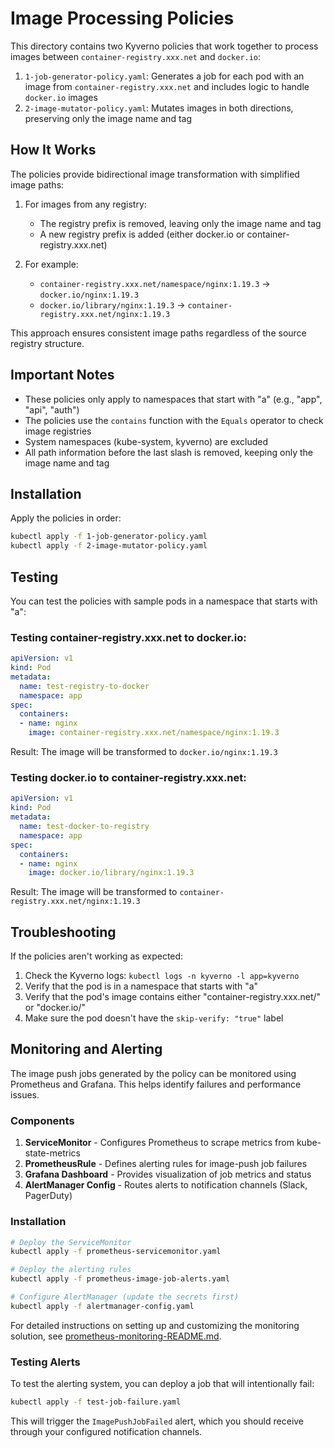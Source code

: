 # Image Processing Policies

This directory contains two Kyverno policies that work together to process images between `container-registry.xxx.net` and `docker.io`:

1. `1-job-generator-policy.yaml`: Generates a job for each pod with an image from `container-registry.xxx.net` and includes logic to handle `docker.io` images
2. `2-image-mutator-policy.yaml`: Mutates images in both directions, preserving only the image name and tag

## How It Works

The policies provide bidirectional image transformation with simplified image paths:

1. For images from any registry:
   - The registry prefix is removed, leaving only the image name and tag
   - A new registry prefix is added (either docker.io or container-registry.xxx.net)

2. For example:
   - `container-registry.xxx.net/namespace/nginx:1.19.3` → `docker.io/nginx:1.19.3`
   - `docker.io/library/nginx:1.19.3` → `container-registry.xxx.net/nginx:1.19.3`

This approach ensures consistent image paths regardless of the source registry structure.

## Important Notes

- These policies only apply to namespaces that start with "a" (e.g., "app", "api", "auth")
- The policies use the `contains` function with the `Equals` operator to check image registries
- System namespaces (kube-system, kyverno) are excluded
- All path information before the last slash is removed, keeping only the image name and tag

## Installation

Apply the policies in order:

```bash
kubectl apply -f 1-job-generator-policy.yaml
kubectl apply -f 2-image-mutator-policy.yaml
```

## Testing

You can test the policies with sample pods in a namespace that starts with "a":

### Testing container-registry.xxx.net to docker.io:

```yaml
apiVersion: v1
kind: Pod
metadata:
  name: test-registry-to-docker
  namespace: app
spec:
  containers:
  - name: nginx
    image: container-registry.xxx.net/namespace/nginx:1.19.3
```

Result: The image will be transformed to `docker.io/nginx:1.19.3`

### Testing docker.io to container-registry.xxx.net:

```yaml
apiVersion: v1
kind: Pod
metadata:
  name: test-docker-to-registry
  namespace: app
spec:
  containers:
  - name: nginx
    image: docker.io/library/nginx:1.19.3
```

Result: The image will be transformed to `container-registry.xxx.net/nginx:1.19.3`

## Troubleshooting

If the policies aren't working as expected:

1. Check the Kyverno logs: `kubectl logs -n kyverno -l app=kyverno`
2. Verify that the pod is in a namespace that starts with "a"
3. Verify that the pod's image contains either "container-registry.xxx.net/" or "docker.io/"
4. Make sure the pod doesn't have the `skip-verify: "true"` label 

## Monitoring and Alerting

The image push jobs generated by the policy can be monitored using Prometheus and Grafana. This helps identify failures and performance issues.

### Components

1. **ServiceMonitor** - Configures Prometheus to scrape metrics from kube-state-metrics
2. **PrometheusRule** - Defines alerting rules for image-push job failures
3. **Grafana Dashboard** - Provides visualization of job metrics and status
4. **AlertManager Config** - Routes alerts to notification channels (Slack, PagerDuty)

### Installation

```bash
# Deploy the ServiceMonitor
kubectl apply -f prometheus-servicemonitor.yaml

# Deploy the alerting rules
kubectl apply -f prometheus-image-job-alerts.yaml

# Configure AlertManager (update the secrets first)
kubectl apply -f alertmanager-config.yaml
```

For detailed instructions on setting up and customizing the monitoring solution, see [prometheus-monitoring-README.md](prometheus-monitoring-README.md).

### Testing Alerts

To test the alerting system, you can deploy a job that will intentionally fail:

```bash
kubectl apply -f test-job-failure.yaml
```

This will trigger the `ImagePushJobFailed` alert, which you should receive through your configured notification channels. 